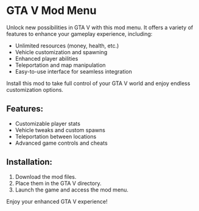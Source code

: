 # GTA V Mod Menu

Unlock new possibilities in GTA V with this mod menu. It offers a variety of features to enhance your gameplay experience, including:

- Unlimited resources (money, health, etc.)
- Vehicle customization and spawning
- Enhanced player abilities
- Teleportation and map manipulation
- Easy-to-use interface for seamless integration

Install this mod to take full control of your GTA V world and enjoy endless customization options. 

## Features:
- Customizable player stats
- Vehicle tweaks and custom spawns
- Teleportation between locations
- Advanced game controls and cheats

## Installation:
1. Download the mod files.
2. Place them in the GTA V directory.
3. Launch the game and access the mod menu.

Enjoy your enhanced GTA V experience!
